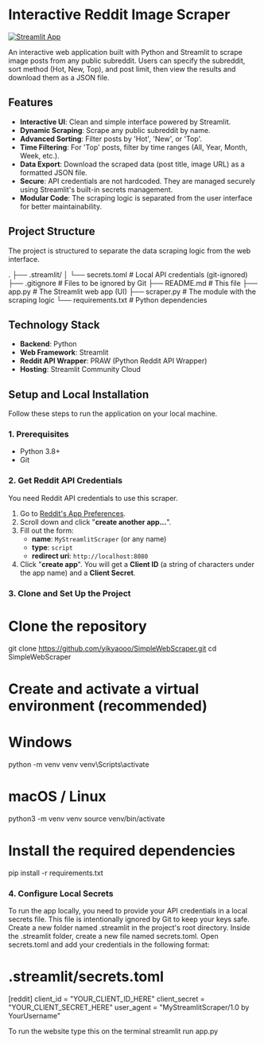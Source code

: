 # Interactive Reddit Image Scraper

[![Streamlit App](https://static.streamlit.io/badges/streamlit_badge_black_white.svg)](https://simplewebscraper.streamlit.app/) 

An interactive web application built with Python and Streamlit to scrape image posts from any public subreddit. Users can specify the subreddit, sort method (Hot, New, Top), and post limit, then view the results and download them as a JSON file.


## Features

-   **Interactive UI**: Clean and simple interface powered by Streamlit.
-   **Dynamic Scraping**: Scrape any public subreddit by name.
-   **Advanced Sorting**: Filter posts by 'Hot', 'New', or 'Top'.
-   **Time Filtering**: For 'Top' posts, filter by time ranges (All, Year, Month, Week, etc.).
-   **Data Export**: Download the scraped data (post title, image URL) as a formatted JSON file.
-   **Secure**: API credentials are not hardcoded. They are managed securely using Streamlit's built-in secrets management.
-   **Modular Code**: The scraping logic is separated from the user interface for better maintainability.

## Project Structure

The project is structured to separate the data scraping logic from the web interface.

.
├── .streamlit/
│ └── secrets.toml # Local API credentials (git-ignored)
├── .gitignore # Files to be ignored by Git
├── README.md # This file
├── app.py # The Streamlit web app (UI)
├── scraper.py # The module with the scraping logic
└── requirements.txt # Python dependencies


## Technology Stack

-   **Backend**: Python
-   **Web Framework**: Streamlit
-   **Reddit API Wrapper**: PRAW (Python Reddit API Wrapper)
-   **Hosting**: Streamlit Community Cloud

## Setup and Local Installation

Follow these steps to run the application on your local machine.

### 1. Prerequisites

-   Python 3.8+
-   Git

### 2. Get Reddit API Credentials

You need Reddit API credentials to use this scraper.

1.  Go to [Reddit's App Preferences](https://www.reddit.com/prefs/apps).
2.  Scroll down and click "**create another app...**".
3.  Fill out the form:
    -   **name**: `MyStreamlitScraper` (or any name)
    -   **type**: `script`
    -   **redirect uri**: `http://localhost:8080`
4.  Click "**create app**". You will get a **Client ID** (a string of characters under the app name) and a **Client Secret**.

### 3. Clone and Set Up the Project

# Clone the repository
git clone https://github.com/yikyaooo/SimpleWebScraper.git
cd SimpleWebScraper

# Create and activate a virtual environment (recommended)
# Windows
python -m venv venv
venv\Scripts\activate

# macOS / Linux
python3 -m venv venv
source venv/bin/activate

# Install the required dependencies
pip install -r requirements.txt

### 4. Configure Local Secrets
To run the app locally, you need to provide your API credentials in a local secrets file. This file is intentionally ignored by Git to keep your keys safe.
Create a new folder named .streamlit in the project's root directory.
Inside the .streamlit folder, create a new file named secrets.toml.
Open secrets.toml and add your credentials in the following format:

# .streamlit/secrets.toml

[reddit]
client_id = "YOUR_CLIENT_ID_HERE"
client_secret = "YOUR_CLIENT_SECRET_HERE"
user_agent = "MyStreamlitScraper/1.0 by YourUsername"

To run the website type this on the terminal
streamlit run app.py